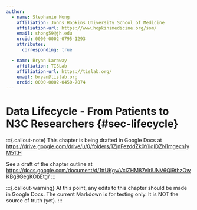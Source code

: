 ```yaml
---
author:
  - name: Stephanie Hong
    affiliation: Johns Hopkins University School of Medicine
    affiliation-url: https://www.hopkinsmedicine.org/som/
    email: shong59@jh.edu
    orcid: 0000-0002-0795-1293
    attributes:
      corresponding: true

  - name: Bryan Laraway
    affiliation: TISLab
    affiliation-url: https://tislab.org/
    email: bryan@tislab.org
    orcid: 0000-0002-0450-7074
---
```


# Data Lifecycle - From Patients to N3C Researchers {#sec-lifecycle}

:::{.callout-note}
This chapter is being drafted in Google Docs at
<https://drive.google.com/drive/u/0/folders/1ZjnFezddZk0YllqIDZN1mgexn1yM51tH>

See a draft of the chapter outline at
<https://docs.google.com/document/d/1ttUKgwVcIZHM87elrlUNV6Qi9thzOwKBg8GegKObEtg/>
:::

:::{.callout-warning}
At this point, any edits to this chapter should be made in Google Docs.  The current Markdown is for testing only.  It is NOT the source of truth (yet).
:::
